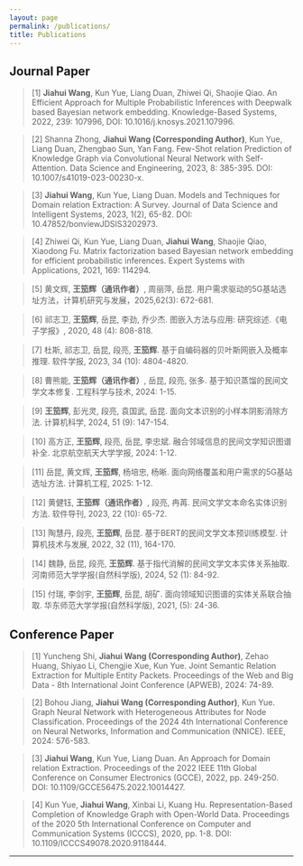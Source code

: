 ```yaml
---
layout: page
permalink: /publications/
title: Publications
---
```



## Journal Paper <br>

>[1] **Jiahui Wang**, Kun Yue, Liang Duan, Zhiwei Qi, Shaojie Qiao. An Efficient Approach for Multiple Probabilistic Inferences with Deepwalk based Bayesian network embedding. Knowledge-Based Systems, 2022, 239: 107996, DOI: 10.1016/j.knosys.2021.107996. <br>

>[2] Shanna Zhong, **Jiahui Wang (Corresponding Author)**, Kun Yue, Liang Duan, Zhengbao Sun, Yan Fang. Few-Shot relation Prediction of Knowledge Graph via Convolutional Neural Network with Self-Attention. Data Science and Engineering, 2023, 8: 385-395. DOI: 10.1007/s41019-023-00230-x. <br>

>[3] **Jiahui Wang**, Kun Yue, Liang Duan. Models and Techniques for Domain relation Extraction: A Survey. Journal of Data Science and Intelligent Systems, 2023, 1(2), 65-82. DOI: 10.47852/bonviewJDSIS3202973. <br>

>[4] Zhiwei Qi, Kun Yue, Liang Duan, **Jiahui Wang**, Shaojie Qiao, Xiaodong Fu. Matrix factorization based Bayesian network embedding for efficient probabilistic inferences. Expert Systems with Applications, 2021, 169: 114294. <br>

>[5] 黄文辉, **王笳辉（通讯作者）**, 周丽萍, 岳昆. 用户需求驱动的5G基站选址方法，计算机研究与发展，2025,62(3): 672-681. <br>

>[6] 祁志卫, **王笳辉**, 岳昆, 李劲, 乔少杰. 图嵌入方法与应用: 研究综述.《电子学报》, 2020, 48 (4): 808-818.  <br>

>[7] 杜斯, 祁志卫, 岳昆, 段亮, **王笳辉**. 基于自编码器的贝叶斯网嵌入及概率推理. 软件学报, 2023, 34 (10): 4804-4820. <br>

>[8] 曹熊能, **王笳辉（通讯作者）**, 岳昆, 段亮, 张多. 基于知识蒸馏的民间文学文本修复. 工程科学与技术, 2024: 1-15.  <br>

>[9] **王笳辉**, 彭光灵, 段亮, 袁国武, 岳昆. 面向文本识别的小样本阴影消除方法. 计算机科学, 2024, 51 (9): 147-154. <br>

>[10] 高方正, **王笳辉**, 段亮, 岳昆, 李忠斌. 融合邻域信息的民间文学知识图谱补全. 北京航空航天大学学报, 2024: 1-12. <br>

>[11] 岳昆, 黄文辉, **王笳辉**, 杨培忠, 杨晰. 面向网络覆盖和用户需求的5G基站选址方法. 计算机工程, 2025: 1-12. <br>

>[12] 黄健钰, **王笳辉（通讯作者）**, 段亮, 冉苒. 民间文学文本命名实体识别方法. 软件导刊, 2023, 22 (10): 65-72. <br>

>[13] 陶慧丹, 段亮, **王笳辉**, 岳昆. 基于BERT的民间文学文本预训练模型. 计算机技术与发展, 2022, 32 (11), 164-170. <br>

>[14] 魏静, 岳昆, 段亮, **王笳辉**. 基于指代消解的民间文学文本实体关系抽取. 河南师范大学学报(自然科学版), 2024, 52 (1): 84-92.  <br>

>[15] 付瑞, 李剑宇, **王笳辉**, 岳昆, 胡矿. 面向领域知识图谱的实体关系联合抽取. 华东师范大学学报(自然科学版), 2021, (5): 24-36. <br>


## Conference Paper

>[1] Yuncheng Shi, **Jiahui Wang (Corresponding Author)**, Zehao Huang, Shiyao Li, Chengjie Xue, Kun Yue. Joint Semantic Relation Extraction for Multiple Entity Packets. Proceedings of the Web and Big Data - 8th International Joint Conference (APWEB), 2024: 74-89. <br>

>[2] Bohou Jiang, **Jiahui Wang (Corresponding Author)**, Kun Yue. Graph Neural Network with Heterogeneous Attributes for Node Classification. Proceedings of the 2024 4th International Conference on Neural Networks, Information and Communication (NNICE). IEEE, 2024: 576-583. <br>

>[3] **Jiahui Wang**, Kun Yue, Liang Duan. An Approach for Domain relation Extraction. Proceedings of the 2022 IEEE 11th Global Conference on Consumer Electronics (GCCE), 2022, pp. 249-250. DOI: 10.1109/GCCE56475.2022.10014427. <br>

>[4] Kun Yue, **Jiahui Wang**, Xinbai Li, Kuang Hu. Representation-Based Completion of Knowledge Graph with Open-World Data. Proceedings of the 2020 5th International Conference on Computer and Communication Systems (ICCCS), 2020, pp. 1-8. DOI: 10.1109/ICCCS49078.2020.9118444. <br>



<!-- - [Graph Representation-based Model Poisoning on Federated Large Language Models](https://arxiv.org/abs/2507.01694)<br>**Hanlin Cai**, Houtianfu Wang, Haofan Dong, Kai Li~, Ozgur B. Akan~<br>Submitted to IEEE Communications Magazine.<br>
  
  
  
- [Semantic Communication for the Internet of Space: New Architecture, Challenges, and Future Vision](https://arxiv.org/abs/2503.23446)<br>**Hanlin Cai**, Houtianfu Wang, Haofan Dong, Ozgur B. Akan~<br>Submitted to IEEE Communications Standards Magazine.<br>

## Conference Paper

- [Semantic Learning for Molecular Communication in Internet of Bio-Nano Things](https://arxiv.org/abs/2502.08426)<br>**Hanlin Cai**, Ozgur B. Akan~<br>Proceedings of the 9th Workshop on Molecular Communications<br>Catania, Italy. February, 2025.<br>

- [Securing Billion Bluetooth Low Energy Devices Using Cyber-Physical Analysis and Deep Learning Techniques](https://www.researchgate.net/publication/384046364/)<br>**Hanlin Cai†**, Yuchen Fang**†**, Jiacheng Huang, Honglin Liao, Meng Yuan, Zhezhuang Xu**~**<br>The 30th ACM SIGKDD Conference on Knowledge Discovery and Data Mining (KDD 2024), [Undergraduate Consortium](https://kdd2024.kdd.org/undergraduate-consortium/).<br>Barcelona, Spain. August, 2024.<br>

- [Hybrid Detection Mechanism for Spoofing Attacks in Bluetooth Low Energy Networks](https://dl.acm.org/doi/abs/10.1145/3643832.3661434)<br>**Hanlin Cai**, Yuchen Fang, Jiacheng Huang, Meng Yuan, Zhezhuang Xu**~**<br>The 22nd ACM International Conference on Mobile Systems, Applications, and Services (MobiSys 2024), Poster.<br>Tokyo, Japan. June, 2024.<br>

- Applying LLM-Powered Virtual Humans to Child Interviews in Child-Centered Design<br>Linshi Li, **Hanlin Cai~**<br>The 24th Annual ACM Interaction Design and Children Conference (IDC 25)<br>Reykjavik, Iceland. June, 2025.<br>

- SeeMusic: XR-Enhanced Musical Language Training Application for Hearing-impaired Children<br>Linshi Li, Xianjinghua Chen, Yutian Qin and **Hanlin Cai~**<br>The 14th IEEE International Conference on Educational and Information Technology (ICEIT 2025).<br>Guangzhou, China. March, 2025.<br><br> -->


---

<!-- ## Early Project

- [Securing Billion Bluetooth Devices leveraging Learning-based Techniques](https://ojs.aaai.org/index.php/AAAI/article/view/30544)<br>*Final year project ([thesis](https://caihanlin.com/mypaper/thesis/UG-thesis.pdf)).*<br>**Hanlin Cai** (Advisors: Zhezhuang Xu, Tozammel Hossain)<br>The 38th Annual AAAI Conference on Artificial Intelligence (AAAI 2024), [Undergraduate Consortium](https://aaai.org/aaai-24-conference/undergraduate-consortium-program/).<br>Vancouver, Canada. February, 2024.<br>

- Optimizing Traffic Sign Detection System Using Deep Residual Neural Networks Combined with Analytic Hierarchy Process Model<br>*Junior-year course design.*<br>**Hanlin Cai**, Zheng Li, Jiaqi Hu, Wei Hong Lim, Sew Sun Tiang, Mastaneh Mokayef, Chin Hong Wong<br>The 28th International Conference on Artificial Life and Robotics.<br>Beppu, Japan. February, 2023.<br>Recommended for expanding publication in the Journal of Advances in Artificial Life Robotics (EI Compendex).

  <br>

---

## Degree Thesis

- Semantic Communicaiton for the Internet of Everything: From Molecules to Universe<br>Hanlin Cai (Advisor: Ozgur B. Akan).

- [Hybrid Detection Mechanism for Spoofing Attacks in Bluetooth Low Energy Networks](https://caihanlin.com/mypaper/thesis/UG-thesis.pdf)<br>**Hanlin Cai** (Advisor: Zhezhuang Xu). **Best Bachelor Thesis Award** (Top 1/300).<br>Proposal paper has been accepted by AAAI 2024<br>Expect to submit a long paper to ACM SIGKDD 2024.

- [Industrial Inspection System based on Intelligent IoT and Bionic Quadruped Robot](https://caihanlin.com/mypaper/thesis/IP-report.pdf)<br>**Hanlin Cai** (Advisor: Zhezhuang Xu, Yuxiong Xia). Junior-year Intern Program.<br>Industrial Placement at China HUADING Tech.<br>

  <br> -->

<br>